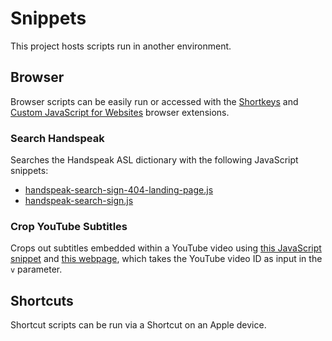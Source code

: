 # Snippets
This project hosts scripts run in another environment.

## Browser
Browser scripts can be easily run or accessed with the [Shortkeys](https://chromewebstore.google.com/detail/shortkeys-custom-keyboard/logpjaacgmcbpdkdchjiaagddngobkck)
and [Custom JavaScript for Websites](https://chromewebstore.google.com/detail/custom-javascript-for-web/ddbjnfjiigjmcpcpkmhogomapikjbjdk)
browser extensions.

### Search Handspeak
Searches the Handspeak ASL dictionary with the following JavaScript snippets:

- [handspeak-search-sign-404-landing-page.js](./browser/handspeak-search-sign-404-landing-page.js)
- [handspeak-search-sign.js](./browser/handspeak-search-sign.js)

### Crop YouTube Subtitles
Crops out subtitles embedded within a YouTube video using [this JavaScript snippet](crop-youtube-subtitles.js)
and [this webpage](./browser/cropped-subtitles-youtube-viewer.html),
which takes the YouTube video ID as input in the `v` parameter.

## Shortcuts
Shortcut scripts can be run via a Shortcut on an Apple device.
